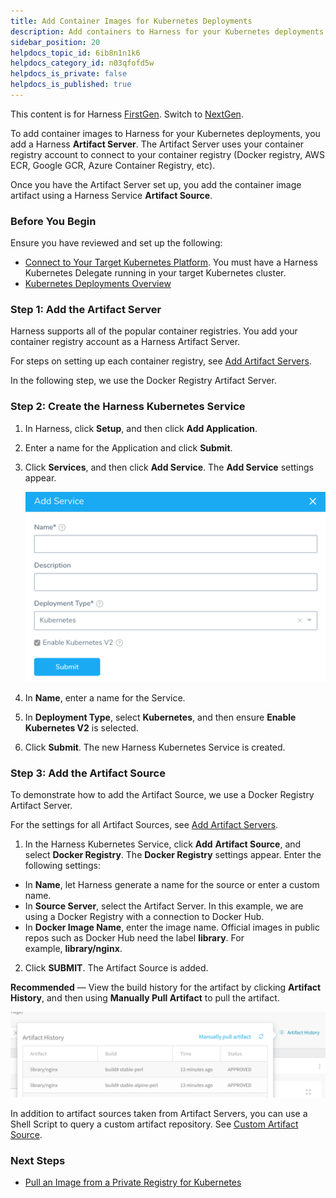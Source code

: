 ```yaml
---
title: Add Container Images for Kubernetes Deployments
description: Add containers to Harness for your Kubernetes deployments.
sidebar_position: 20
helpdocs_topic_id: 6ib8n1n1k6
helpdocs_category_id: n03qfofd5w
helpdocs_is_private: false
helpdocs_is_published: true
---
```


This content is for Harness [FirstGen](../../../getting-started/harness-first-gen-vs-harness-next-gen.md). Switch to [NextGen](https://docs.harness.io/category/kubernetes).

To add container images to Harness for your Kubernetes deployments, you add a Harness **Artifact Server**. The Artifact Server uses your container registry account to connect to your container registry (Docker registry, AWS ECR, Google GCR, Azure Container Registry, etc).

Once you have the Artifact Server set up, you add the container image artifact using a Harness Service **Artifact Source**.


### Before You Begin

Ensure you have reviewed and set up the following:

* [Connect to Your Target Kubernetes Platform](connect-to-your-target-kubernetes-platform.md). You must have a Harness Kubernetes Delegate running in your target Kubernetes cluster.
* [Kubernetes Deployments Overview](../concepts-cd/deployment-types/kubernetes-overview.md)

### Step 1: Add the Artifact Server

Harness supports all of the popular container registries. You add your container registry account as a Harness Artifact Server.

For steps on setting up each container registry, see [Add Artifact Servers](../../firstgen-platform/account/manage-connectors/configuring-artifact-server.md).

In the following step, we use the Docker Registry Artifact Server.

### Step 2: Create the Harness Kubernetes Service

1. In Harness, click **Setup**, and then click **Add Application**.
2. Enter a name for the Application and click **Submit**.
3. Click **Services**, and then click **Add Service**. The **Add Service** settings appear.

   ![](./static/add-container-images-for-kubernetes-deployments-137.png)

4. In **Name**, enter a name for the Service.
5. In **Deployment Type**, select **Kubernetes**, and then ensure **Enable Kubernetes V2** is selected.
6. Click **Submit**. The new Harness Kubernetes Service is created.

### Step 3: Add the Artifact Source

To demonstrate how to add the Artifact Source, we use a Docker Registry Artifact Server.

For the settings for all Artifact Sources, see [Add Artifact Servers](../../firstgen-platform/account/manage-connectors/configuring-artifact-server.md).

1. In the Harness Kubernetes Service, click **Add** **Artifact Source**, and select **Docker Registry**. The **Docker Registry** settings appear. Enter the following settings:
  * In **Name**, let Harness generate a name for the source or enter a custom name.
  * In **Source Server**, select the Artifact Server. In this example, we are using a Docker Registry with a connection to Docker Hub.
  * In **Docker Image Name**, enter the image name. Official images in public repos such as Docker Hub need the label **library**. For example, **library/nginx**.
2. Click **SUBMIT**. The Artifact Source is added.

**Recommended** — View the build history for the artifact by clicking **Artifact History**, and then using **Manually Pull Artifact** to pull the artifact.

[![](./static/add-container-images-for-kubernetes-deployments-138.png)](./static/add-container-images-for-kubernetes-deployments-138.png)

In addition to artifact sources taken from Artifact Servers, you can use a Shell Script to query a custom artifact repository. See [Custom Artifact Source](../model-cd-pipeline/setup-services/custom-artifact-source.md).

### Next Steps

* [Pull an Image from a Private Registry for Kubernetes](pull-an-image-from-a-private-registry-for-kubernetes.md)

